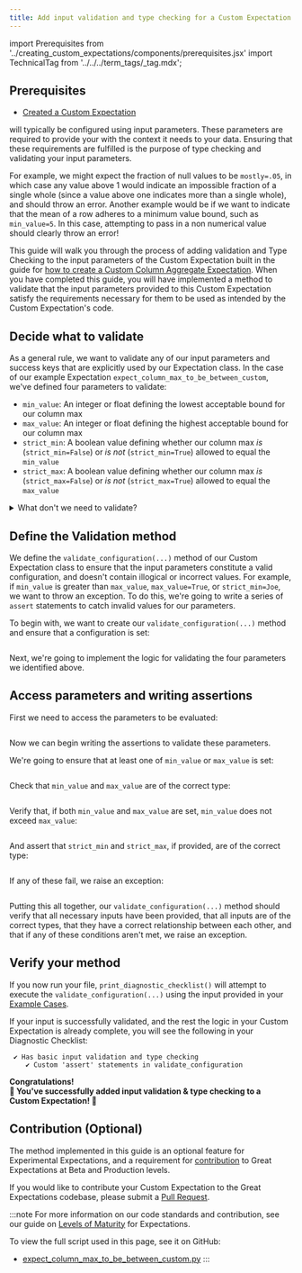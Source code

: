 ```yaml
---
title: Add input validation and type checking for a Custom Expectation 
---
```


import Prerequisites from '../creating_custom_expectations/components/prerequisites.jsx'
import TechnicalTag from '../../../term_tags/_tag.mdx';

## Prerequisites

<Prerequisites>

 - [Created a Custom Expectation](../custom_expectations_lp.md)

</Prerequisites>

<p class="markdown"><TechnicalTag tag="expectation" text="Expectations" /> will typically be configured using input parameters. These parameters are required to provide your <TechnicalTag tag="custom_expectation" text="Custom Expectation" /> with the context it needs to <TechnicalTag tag="validation" text="Validate" /> your data.  Ensuring that these requirements are fulfilled is the purpose of type checking and validating your input parameters.</p>

For example, we might expect the fraction of null values to be `mostly=.05`, in which case any value above 1 would indicate an impossible fraction of a single whole (since a value above one indicates more than a single whole), and should throw an error. Another example would be if we want to indicate that the mean of a row adheres to a minimum value bound, such as `min_value=5`. In this case, attempting to pass in a non numerical value should clearly throw an error!

This guide will walk you through the process of adding validation and Type Checking to the input parameters of the Custom Expectation built in the guide for [how to create a Custom Column Aggregate Expectation](../creating_custom_expectations/how_to_create_custom_column_aggregate_expectations.md). When you have completed this guide, you will have implemented a method to validate that the input parameters provided to this Custom Expectation satisfy the requirements necessary for them to be used as intended by the Custom Expectation's code.

## Decide what to validate

As a general rule, we want to validate any of our input parameters and success keys that are explicitly used by our Expectation class.
In the case of our example Expectation `expect_column_max_to_be_between_custom`, we've defined four parameters to validate:

- `min_value`: An integer or float defining the lowest acceptable bound for our column max
- `max_value`: An integer or float defining the highest acceptable bound for our column max
- `strict_min`: A boolean value defining whether our column max *is* (`strict_min=False`) or *is not* (`strict_min=True`) allowed to equal the `min_value`
- `strict_max`: A boolean value defining whether our column max *is* (`strict_max=False`) or *is not* (`strict_max=True`) allowed to equal the `max_value`

<details>
    <summary>What don't we need to validate?</summary>
You may have noticed we're not validating whether the <inlineCode>column</inlineCode> parameter has been set.
Great Expectations implicitly handles the validation of certain parameters universal to each class of Expectation, so you don't have to!
</details>

## Define the Validation method

We define the `validate_configuration(...)` method of our Custom Expectation class to ensure that the input parameters constitute a valid configuration, 
and doesn't contain illogical or incorrect values. For example, if `min_value` is greater than `max_value`, `max_value=True`, or `strict_min=Joe`, we want to throw an exception.
To do this, we're going to write a series of `assert` statements to catch invalid values for our parameters.

To begin with, we want to create our `validate_configuration(...)` method and ensure that a configuration is set:

```python name="version-0.17.23 docs/docusaurus/versioned_docs/version-0.17.23/snippets/expect_column_max_to_be_between_custom.py validate_config"
```

Next, we're going to implement the logic for validating the four parameters we identified above.

## Access parameters and writing assertions

First we need to access the parameters to be evaluated:

```python name="version-0.17.23 docs/docusaurus/versioned_docs/version-0.17.23/snippets/expect_column_max_to_be_between_custom.py validate_config_params"
```

Now we can begin writing the assertions to validate these parameters. 

We're going to ensure that at least one of `min_value` or `max_value` is set:

```python name="version-0.17.23 docs/docusaurus/versioned_docs/version-0.17.23/snippets/expect_column_max_to_be_between_custom.py validate_config_values"
```

Check that `min_value` and `max_value` are of the correct type:

```python name="version-0.17.23 docs/docusaurus/versioned_docs/version-0.17.23/snippets/expect_column_max_to_be_between_custom.py validate_config_types"
```

Verify that, if both `min_value` and `max_value` are set, `min_value` does not exceed `max_value`:

```python name="version-0.17.23 docs/docusaurus/versioned_docs/version-0.17.23/snippets/expect_column_max_to_be_between_custom.py validate_config_comparison"
```

And assert that `strict_min` and `strict_max`, if provided, are of the correct type:

```python name="version-0.17.23 docs/docusaurus/versioned_docs/version-0.17.23/snippets/expect_column_max_to_be_between_custom.py validate_config_none"
```

If any of these fail, we raise an exception:

```python name="version-0.17.23 docs/docusaurus/versioned_docs/version-0.17.23/snippets/expect_column_max_to_be_between_custom.py validate_config_except"
```

Putting this all together, our `validate_configuration(...)` method should verify that all necessary inputs have been provided, 
that all inputs are of the correct types, that they have a correct relationship between each other, and that if any of these conditions aren't met, 
we raise an exception.

## Verify your method

If you now run your file, `print_diagnostic_checklist()` will attempt to execute the `validate_configuration(...)` using the input provided in your [Example Cases](./how_to_add_example_cases_for_an_expectation.md).

If your input is successfully validated, and the rest the logic in your Custom Expectation is already complete, you will see the following in your Diagnostic Checklist:

```console
 ✔ Has basic input validation and type checking
    ✔ Custom 'assert' statements in validate_configuration
```

<div style={{"text-align":"center"}}>
<p style={{"color":"#8784FF","font-size":"1.4em"}}><b>
Congratulations!<br/>&#127881; You've successfully added input validation & type checking to a Custom Expectation! &#127881;
</b></p>
</div>

## Contribution (Optional)

The method implemented in this guide is an optional feature for Experimental Expectations, and a requirement for [contribution](https://github.com/great-expectations/great_expectations/blob/develop/CONTRIBUTING_EXPECTATIONS.md) to Great Expectations at Beta and Production levels.

If you would like to contribute your Custom Expectation to the Great Expectations codebase, please submit a [Pull Request](https://github.com/great-expectations/great_expectations/pulls).

:::note
For more information on our code standards and contribution, see our guide on [Levels of Maturity](../../../contributing/contributing_maturity.md#contributing-expectations) for Expectations.

To view the full script used in this page, see it on GitHub:
- [expect_column_max_to_be_between_custom.py](https://github.com/great-expectations/great_expectations/blob/develop/docs/docusaurus/versioned_docs/version-0.17.23/snippets/expect_column_max_to_be_between_custom.py)
:::
